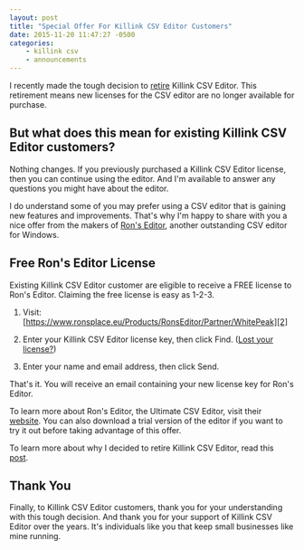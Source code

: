 ```yaml
---
layout: post
title: "Special Offer For Killink CSV Editor Customers"
date: 2015-11-20 11:47:27 -0500
categories: 
    - killink csv
    - announcements
---
```

I recently made the tough decision to [retire][1] Killink CSV Editor. This retirement means new licenses for the CSV editor are no longer available for purchase.

## But what does this mean for existing Killink CSV Editor customers?

Nothing changes. If you previously purchased a Killink CSV Editor license, then you can continue using the editor. And I'm available to answer any questions you might have about the editor.

I do understand some of you may prefer using a CSV editor that is gaining new features and improvements. That's why I'm happy to share with you a nice offer from the makers of [Ron's Editor][3], another outstanding CSV editor for Windows.

## Free Ron's Editor License

Existing Killink CSV Editor customer are eligible to receive a FREE license to Ron's Editor. Claiming the free license is easy as 1-2-3.

1. Visit: [https://www.ronsplace.eu/Products/RonsEditor/Partner/WhitePeak][2]

2. Enter your Killink CSV Editor license key, then click Find. ([Lost your license?][4])

3. Enter your name and email address, then click Send.

That's it. You will receive an email containing your new license key for Ron's Editor.

To learn more about Ron's Editor, the Ultimate CSV Editor, visit their [website][3]. You can also download a trial version of the editor if you want to try it out before taking advantage of this offer.

To learn more about why I decided to retire Killink CSV Editor, read this [post][1].

## Thank You

Finally, to Killink CSV Editor customers, thank you for your understanding with this tough decision. And thank you for your support of Killink CSV Editor over the years. It's individuals like you that keep small businesses like mine running.

[1]: http://blog.whitepeaksoftware.com/2015/08/18/killinks-retirement/
[2]: https://www.ronsplace.eu/Products/RonsEditor/Partner/WhitePeak?utm_source=white-peak-software-blog&amp;utm_medium=website&amp;utm_campaign=ron-s-editor-offer-to-killink-csv-editor-users
[3]: http://www.ronsplace.eu/Products/RonsEditor
[4]: http://www.whitepeaksoftware.com/licenselookup/
